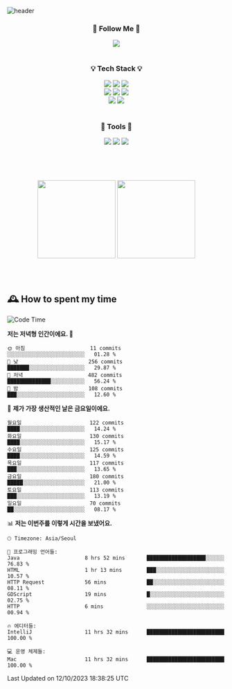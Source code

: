 ![header](https://capsule-render.vercel.app/api?type=waving&color=0:FFE29F,50:FFA99F,100:FF719A&height=300&fontAlignY=40&section=header&text=sung%20eun&fontSize=80&fontColor=FFFFFF)

<div align="center">
	<h3>🐹  Follow Me  🐹</h3>
	<a href="https://velog.io/@saeun05" target="_blank"><img src="https://img.shields.io/badge/Velog-20C997?style=flat&logo=velog&logoColor=white"/></a><br><br>
	<h3>💡  Tech Stack  💡</h3>
	<img src="https://img.shields.io/badge/Java-0078D4?style=flat"/>
	<img src="https://img.shields.io/badge/Spring-6DB33F?style=flat&logo=spring&logoColor=white"/>
	<img src="https://img.shields.io/badge/SpringBoot-6DB33F?style=flat&logo=springboot&logoColor=white"/><br>
	<img src="https://img.shields.io/badge/HTML5-E34F26?style=flat&logo=html5&logoColor=white"/>
	<img src="https://img.shields.io/badge/CSS3-1572B6?style=flat&logo=css3&logoColor=white"/>
	<img src="https://img.shields.io/badge/jQuery-0769AD?style=flat&logo=jquery&logoColor=white"/><br>
	<img src="https://img.shields.io/badge/MySQL-4479A1?style=flat&logo=mysql&logoColor=white"/>
	<img src="https://img.shields.io/badge/oracle-F80000?style=flat&logo=oracle&logoColor=white"/><br><br>
	<h3>🔦  Tools  🔦</h3>
	<img src="https://img.shields.io/badge/intelliJ IDEA-000000?style=flat&logo=intellijidea&logoColor=white"/>
	<img src="https://img.shields.io/badge/Notion-F9DC3E?style=flat&logo=notion&logoColor=white"/>
	<img src="https://img.shields.io/badge/Git-F05032?style=flat&logo=git&logoColor=white"/><br><br>
</div>

<br><br>

<div align="center">
  <img style="height:180px" src="https://github-readme-stats.vercel.app/api?username=sungeunn&show_icons=true&theme=omni&locale=kr"/>
  <img style="height:180px" src="https://github-readme-stats.vercel.app/api/top-langs/?username=sungeunn&theme=omni&layout=compact&locale=kr"/>
</div>

<br><br>

## 🕰 How to spent my time
<!--START_SECTION:waka-->
![Code Time](http://img.shields.io/badge/Code%20Time-218%20hrs%2036%20mins-blue)

**저는 저녁형 인간이에요. 🦉** 

```text
🌞 아침                     11 commits          ░░░░░░░░░░░░░░░░░░░░░░░░░   01.28 % 
🌆 낮　                     256 commits         ███████░░░░░░░░░░░░░░░░░░   29.87 % 
🌃 저녁                     482 commits         ██████████████░░░░░░░░░░░   56.24 % 
🌙 밤　                     108 commits         ███░░░░░░░░░░░░░░░░░░░░░░   12.60 % 
```
📅 **제가 가장 생산적인 날은 금요일이에요.** 

```text
월요일                      122 commits         ████░░░░░░░░░░░░░░░░░░░░░   14.24 % 
화요일                      130 commits         ████░░░░░░░░░░░░░░░░░░░░░   15.17 % 
수요일                      125 commits         ████░░░░░░░░░░░░░░░░░░░░░   14.59 % 
목요일                      117 commits         ███░░░░░░░░░░░░░░░░░░░░░░   13.65 % 
금요일                      180 commits         █████░░░░░░░░░░░░░░░░░░░░   21.00 % 
토요일                      113 commits         ███░░░░░░░░░░░░░░░░░░░░░░   13.19 % 
일요일                      70 commits          ██░░░░░░░░░░░░░░░░░░░░░░░   08.17 % 
```


📊 **저는 이번주를 이렇게 시간을 보냈어요.** 

```text
🕑︎ Timezone: Asia/Seoul

💬 프로그래밍 언어들: 
Java                     8 hrs 52 mins       ███████████████████░░░░░░   76.83 % 
HTML                     1 hr 13 mins        ███░░░░░░░░░░░░░░░░░░░░░░   10.57 % 
HTTP Request             56 mins             ██░░░░░░░░░░░░░░░░░░░░░░░   08.11 % 
GDScript                 19 mins             █░░░░░░░░░░░░░░░░░░░░░░░░   02.75 % 
HTTP                     6 mins              ░░░░░░░░░░░░░░░░░░░░░░░░░   00.94 % 

🔥 에디터들: 
IntelliJ                 11 hrs 32 mins      █████████████████████████   100.00 % 

💻 운영 체제들: 
Mac                      11 hrs 32 mins      █████████████████████████   100.00 % 
```


 Last Updated on 12/10/2023 18:38:25 UTC
<!--END_SECTION:waka-->
